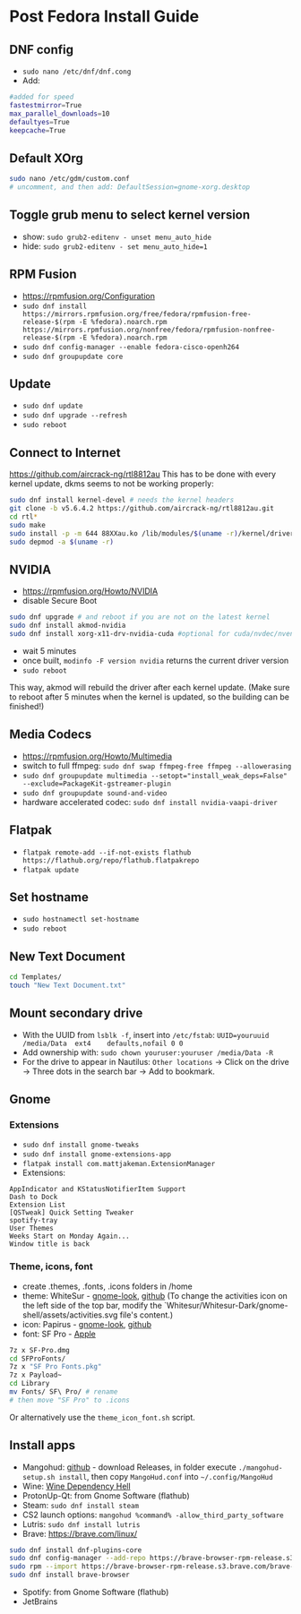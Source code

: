 # Post Fedora Install Guide

## DNF config
- `sudo nano /etc/dnf/dnf.cong`
- Add:
```sh
#added for speed
fastestmirror=True
max_parallel_downloads=10
defaultyes=True
keepcache=True
```

## Default XOrg
```sh
sudo nano /etc/gdm/custom.conf
# uncomment, and then add: DefaultSession=gnome-xorg.desktop
```

## Toggle grub menu to select kernel version
- show: `sudo grub2-editenv - unset menu_auto_hide`
- hide: `sudo grub2-editenv - set menu_auto_hide=1`

## RPM Fusion
- https://rpmfusion.org/Configuration
- `sudo dnf install https://mirrors.rpmfusion.org/free/fedora/rpmfusion-free-release-$(rpm -E %fedora).noarch.rpm https://mirrors.rpmfusion.org/nonfree/fedora/rpmfusion-nonfree-release-$(rpm -E %fedora).noarch.rpm`
- `sudo dnf config-manager --enable fedora-cisco-openh264`
- `sudo dnf groupupdate core`

## Update
- `sudo dnf update`
- `sudo dnf upgrade --refresh`
- `sudo reboot`

## Connect to Internet
https://github.com/aircrack-ng/rtl8812au
This has to be done with every kernel update, dkms seems to not be working properly:
```sh
sudo dnf install kernel-devel # needs the kernel headers
git clone -b v5.6.4.2 https://github.com/aircrack-ng/rtl8812au.git
cd rtl*
sudo make
sudo install -p -m 644 88XXau.ko /lib/modules/$(uname -r)/kernel/drivers/net/wireless/
sudo depmod -a $(uname -r)
```

## NVIDIA
- https://rpmfusion.org/Howto/NVIDIA
- disable Secure Boot
```sh
sudo dnf upgrade # and reboot if you are not on the latest kernel
sudo dnf install akmod-nvidia
sudo dnf install xorg-x11-drv-nvidia-cuda #optional for cuda/nvdec/nvenc support
```
- wait 5 minutes
- once built, `modinfo -F version nvidia` returns the current driver version
- `sudo reboot`

This way, akmod will rebuild the driver after each kernel update. (Make sure to reboot after 5 minutes when the kernel is updated, so the building can be finished!)

## Media Codecs
- https://rpmfusion.org/Howto/Multimedia
- switch to full ffmpeg: `sudo dnf swap ffmpeg-free ffmpeg --allowerasing`
- `sudo dnf groupupdate multimedia --setopt="install_weak_deps=False" --exclude=PackageKit-gstreamer-plugin`
- `sudo dnf groupupdate sound-and-video`
- hardware accelerated codec: `sudo dnf install nvidia-vaapi-driver`

## Flatpak
- `flatpak remote-add --if-not-exists flathub https://flathub.org/repo/flathub.flatpakrepo`
- `flatpak update`

## Set hostname
- `sudo hostnamectl set-hostname`
- `sudo reboot`

## New Text Document
```sh
cd Templates/
touch "New Text Document.txt"
```

## Mount secondary drive
- With the UUID from `lsblk -f`, insert into `/etc/fstab`:
`UUID=youruuid /media/Data  ext4    defaults,nofail 0 0`
- Add ownership with:
`sudo chown youruser:youruser /media/Data -R`
- For the drive to appear in Nautilus: `Other locations` -> Click on the drive -> Three dots in the search bar -> Add to bookmark.

## Gnome

### Extensions
- `sudo dnf install gnome-tweaks`
- `sudo dnf install gnome-extensions-app`
- `flatpak install com.mattjakeman.ExtensionManager`
- Extensions:
```
AppIndicator and KStatusNotifierItem Support
Dash to Dock
Extension List
[QSTweak] Quick Setting Tweaker
spotify-tray
User Themes
Weeks Start on Monday Again...
Window title is back
```

### Theme, icons, font
- create .themes, .fonts, .icons folders in /home
- theme: WhiteSur - [gnome-look](https://www.gnome-look.org/p/1403328), [github](https://github.com/vinceliuice/WhiteSur-gtk-theme) (To change the activities icon on the left side of the top bar, modify the `Whitesur/Whitesur-Dark/gnome-shell/assets/activities.svg file's content.)
- icon: Papirus - [gnome-look](https://www.gnome-look.org/p/1166289), [github](https://github.com/PapirusDevelopmentTeam/papirus-icon-theme/)
- font: SF Pro - [Apple](https://developer.apple.com/fonts/)
```sh
7z x SF-Pro.dmg
cd SFProFonts/
7z x "SF Pro Fonts.pkg"
7z x Payload~
cd Library
mv Fonts/ SF\ Pro/ # rename
# then move "SF Pro" to .icons
```

Or alternatively use the `theme_icon_font.sh` script.

## Install apps
- Mangohud: [github](https://github.com/flightlessmango/MangoHud?tab=readme-ov-file#installation---pre-packaged-binaries) - download Releases, in folder execute `./mangohud-setup.sh install`, then copy `MangoHud.conf` into `~/.config/MangoHud`
- Wine: [Wine Dependency Hell](https://www.gloriouseggroll.tv/how-to-get-out-of-wine-dependency-hell/)
- ProtonUp-Qt: from Gnome Software (flathub)
- Steam: `sudo dnf install steam`
- CS2 launch options: `mangohud %command% -allow_third_party_software` 
- Lutris: `sudo dnf install lutris`
- Brave: https://brave.com/linux/
```sh
sudo dnf install dnf-plugins-core
sudo dnf config-manager --add-repo https://brave-browser-rpm-release.s3.brave.com/brave-browser.repo
sudo rpm --import https://brave-browser-rpm-release.s3.brave.com/brave-core.asc
sudo dnf install brave-browser
```
- Spotify: from Gnome Software (flathub)
- JetBrains
